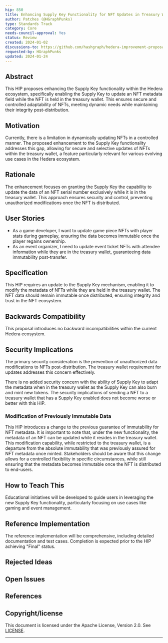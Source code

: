 ```yaml
---
hip: 850
title: Enhancing Supply Key Functionality for NFT Updates in Treasury Wallet
author: Patches (@HGraphPunks)
type: Standards Track
category: Core
needs-council-approval: Yes
status: Review
created: 2024-01-02
discussions-to: https://github.com/hashgraph/hedera-improvement-proposal/discussions/660
requested-by: HGraphPunks
updated: 2024-01-24
---
```


## Abstract

This HIP proposes enhancing the Supply Key functionality within the Hedera ecosystem, specifically enabling the Supply Key to update an NFT metadata field while the NFT is held in the treasury wallet. This ensures secure and controlled adaptability of NFTs, meeting dynamic needs while maintaining their integrity post-distribution.

## Motivation

Currently, there is a limitation in dynamically updating NFTs in a controlled manner. The proposed enhancement to the Supply Key functionality addresses this gap, allowing for secure and selective updates of NFTs within the treasury wallet, a feature particularly relevant for various evolving use cases in the Hedera ecosystem.

## Rationale

The enhancement focuses on granting the Supply Key the capability to update the data of an NFT serial number exclusively while it is in the treasury wallet. This approach ensures security and control, preventing unauthorized modifications once the NFT is distributed.

## User Stories

- As a game developer, I want to update game piece NFTs with player stats during gameplay, ensuring the data becomes immutable once the player regains ownership.
- As an event organizer, I need to update event ticket NFTs with attendee information while they are in the treasury wallet, guaranteeing data immutability post-transfer.

## Specification

This HIP requires an update to the Supply Key mechanism, enabling it to modify the metadata of NFTs while they are held in the treasury wallet. The NFT data should remain immutable once distributed, ensuring integrity and trust in the NFT ecosystem.

## Backwards Compatibility

This proposal introduces no backward incompatibilities within the current Hedera ecosystem.

## Security Implications

The primary security consideration is the prevention of unauthorized data modifications to NFTs post-distribution. The treasury wallet requirement for updates addresses this concern effectively. 

There is no added security concern with the ability of Supply Key to adapt the metadata when in the treasury wallet as the Supply Key can also burn and mint new tokens. The security implications of sending a NFT to a treasury wallet that has a Supply Key enabled does not become worse or better with this HIP.

### Modification of Previously Immutable Data
This HIP introduces a change to the previous guarantee of immutability for NFT metadata. It is important to note that, under the new functionality, the metadata of an NFT can be updated while it resides in the treasury wallet. This modification capability, while restricted to the treasury wallet, is a departure from the absolute immutability that was previously assured for NFT metadata once minted. Stakeholders should be aware that this change allows for a controlled flexibility in specific circumstances, while still ensuring that the metadata becomes immutable once the NFT is distributed to end-users.

## How to Teach This

Educational initiatives will be developed to guide users in leveraging the new Supply Key functionality, particularly focusing on use cases like gaming and event management.

## Reference Implementation

The reference implementation will be comprehensive, including detailed documentation and test cases. Completion is expected prior to the HIP achieving "Final" status.

## Rejected Ideas

## Open Issues


## References


## Copyright/license

This document is licensed under the Apache License, Version 2.0. See [LICENSE](https://www.apache.org/licenses/LICENSE-2.0).

---
